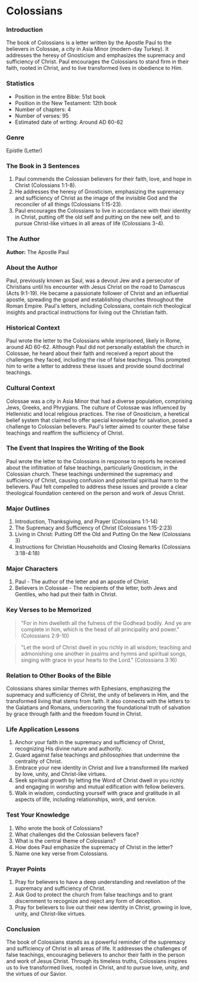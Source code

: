 # Colossians

### Introduction

The book of Colossians is a letter written by the Apostle Paul to the believers in Colossae, a city in Asia Minor (modern-day Turkey). It addresses the heresy of Gnosticism and emphasizes the supremacy and sufficiency of Christ. Paul encourages the Colossians to stand firm in their faith, rooted in Christ, and to live transformed lives in obedience to Him.

### Statistics

* Position in the entire Bible: 51st book
* Position in the New Testament: 12th book
* Number of chapters: 4
* Number of verses: 95
* Estimated date of writing: Around AD 60-62

### Genre

Epistle (Letter)

### The Book in 3 Sentences

1. Paul commends the Colossian believers for their faith, love, and hope in Christ (Colossians 1:1-8).
2. He addresses the heresy of Gnosticism, emphasizing the supremacy and sufficiency of Christ as the image of the invisible God and the reconciler of all things (Colossians 1:15-23).
3. Paul encourages the Colossians to live in accordance with their identity in Christ, putting off the old self and putting on the new self, and to pursue Christ-like virtues in all areas of life (Colossians 3-4).

### The Author

**Author:** The Apostle Paul

### About the Author

Paul, previously known as Saul, was a devout Jew and a persecutor of Christians until his encounter with Jesus Christ on the road to Damascus (Acts 9:1-19). He became a passionate follower of Christ and an influential apostle, spreading the gospel and establishing churches throughout the Roman Empire. Paul's letters, including Colossians, contain rich theological insights and practical instructions for living out the Christian faith.

### Historical Context

Paul wrote the letter to the Colossians while imprisoned, likely in Rome, around AD 60-62. Although Paul did not personally establish the church in Colossae, he heard about their faith and received a report about the challenges they faced, including the rise of false teachings. This prompted him to write a letter to address these issues and provide sound doctrinal teachings.

### Cultural Context

Colossae was a city in Asia Minor that had a diverse population, comprising Jews, Greeks, and Phrygians. The culture of Colossae was influenced by Hellenistic and local religious practices. The rise of Gnosticism, a heretical belief system that claimed to offer special knowledge for salvation, posed a challenge to Colossian believers. Paul's letter aimed to counter these false teachings and reaffirm the sufficiency of Christ.

### The Event that Inspires the Writing of the Book

Paul wrote the letter to the Colossians in response to reports he received about the infiltration of false teachings, particularly Gnosticism, in the Colossian church. These teachings undermined the supremacy and sufficiency of Christ, causing confusion and potential spiritual harm to the believers. Paul felt compelled to address these issues and provide a clear theological foundation centered on the person and work of Jesus Christ.

### Major Outlines

1. Introduction, Thanksgiving, and Prayer (Colossians 1:1-14)
2. The Supremacy and Sufficiency of Christ (Colossians 1:15-2:23)
3. Living in Christ: Putting Off the Old and Putting On the New (Colossians 3)
4. Instructions for Christian Households and Closing Remarks (Colossians 3:18-4:18)

### Major Characters

1. Paul - The author of the letter and an apostle of Christ.
2. Believers in Colossae - The recipients of the letter, both Jews and Gentiles, who had put their faith in Christ.

### Key Verses to be Memorized

> "For in him dwelleth all the fulness of the Godhead bodily. And ye are complete in him, which is the head of all principality and power." (Colossians 2:9-10)

> "Let the word of Christ dwell in you richly in all wisdom; teaching and admonishing one another in psalms and hymns and spiritual songs, singing with grace in your hearts to the Lord." (Colossians 3:16)

### Relation to Other Books of the Bible

Colossians shares similar themes with Ephesians, emphasizing the supremacy and sufficiency of Christ, the unity of believers in Him, and the transformed living that stems from faith. It also connects with the letters to the Galatians and Romans, underscoring the foundational truth of salvation by grace through faith and the freedom found in Christ.

### Life Application Lessons

1. Anchor your faith in the supremacy and sufficiency of Christ, recognizing His divine nature and authority.
2. Guard against false teachings and philosophies that undermine the centrality of Christ.
3. Embrace your new identity in Christ and live a transformed life marked by love, unity, and Christ-like virtues.
4. Seek spiritual growth by letting the Word of Christ dwell in you richly and engaging in worship and mutual edification with fellow believers.
5. Walk in wisdom, conducting yourself with grace and gratitude in all aspects of life, including relationships, work, and service.

### Test Your Knowledge

1. Who wrote the book of Colossians?
2. What challenges did the Colossian believers face?
3. What is the central theme of Colossians?
4. How does Paul emphasize the supremacy of Christ in the letter?
5. Name one key verse from Colossians.

### Prayer Points

1. Pray for believers to have a deep understanding and revelation of the supremacy and sufficiency of Christ.
2. Ask God to protect the church from false teachings and to grant discernment to recognize and reject any form of deception.
3. Pray for believers to live out their new identity in Christ, growing in love, unity, and Christ-like virtues.

### Conclusion

The book of Colossians stands as a powerful reminder of the supremacy and sufficiency of Christ in all areas of life. It addresses the challenges of false teachings, encouraging believers to anchor their faith in the person and work of Jesus Christ. Through its timeless truths, Colossians inspires us to live transformed lives, rooted in Christ, and to pursue love, unity, and the virtues of our Savior.
